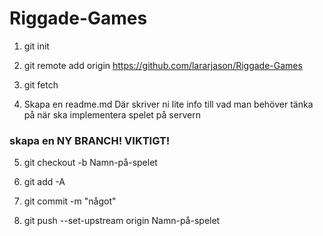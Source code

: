# Riggade-Games

1. git init 

2. git remote add origin https://github.com/lararjason/Riggade-Games

3. git fetch

4. Skapa en readme.md
Där skriver ni lite info till vad man behöver tänka på när ska implementera spelet på servern

### skapa en NY BRANCH! VIKTIGT!
5. git checkout -b Namn-på-spelet

6. git add -A

7. git commit -m "något"

8. git push --set-upstream origin Namn-på-spelet


